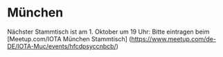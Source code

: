 # München

Nächster Stammtisch ist am 1. Oktober um 19 Uhr: 
Bitte eintragen beim [Meetup.com/IOTA München Stammtisch]
(https://www.meetup.com/de-DE/IOTA-Muc/events/hfcdpsyccnbcb/)
